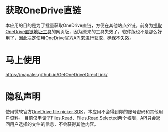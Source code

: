 获取OneDrive直链
===========
本应用的目的是为了批量获取OneDrive直链，方便在其他站点外链。前身为[提取OneDrive直链地址工具](http://bbs.comicdd.com/thread-354826-1-1.html)的网页版，因为原来的工具失效了，软件版也不是那么好用了，因此决定使用OneDrive官方API来进行获取，确保不失效。 

# 马上使用

https://mapaler.github.io/GetOneDriveDirectLink/

# 隐私声明

使用微软官方[OneDrive file picker SDK](https://dev.onedrive.com/sdk/js-v7/js-picker-overview.htm)，本应用不会得到你的账号密码和其他用户资料。
目前仅申请了Files.Read、Files.Read.Selected两个权限，API只会返回用户选择的文件的信息，不会获得其他内容。 
